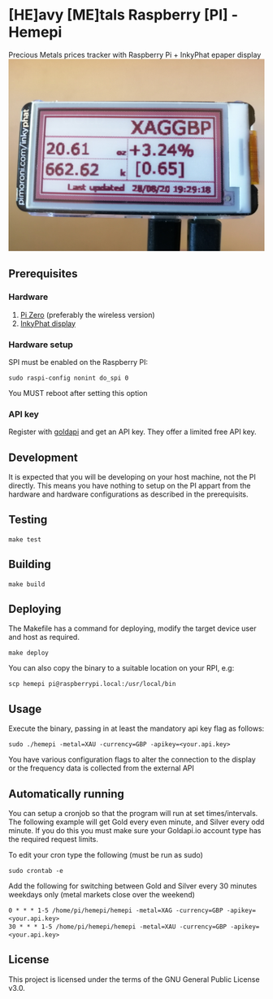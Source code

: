 # [HE]avy [ME]tals Raspberry [PI] - Hemepi

Precious Metals prices tracker with Raspberry Pi + InkyPhat epaper display
![](./hemepi.jpeg)

## Prerequisites

### Hardware

1. [Pi Zero](https://shop.pimoroni.com/products/raspberry-pi-zero-w) (preferably the wireless version)
2. [InkyPhat display](https://shop.pimoroni.com/products/inky-phat?variant=12549254217811)

### Hardware setup

SPI must be enabled on the Raspberry PI:

```
sudo raspi-config nonint do_spi 0
```

You MUST reboot after setting this option

### API key

Register with [goldapi](https://www.goldapi.io) and get an API key. They offer
a limited free API key.

## Development

It is expected that you will be developing on your host machine, not the PI
directly. This means you have nothing to setup on the PI appart from the
hardware and hardware configurations as described in the prerequisits.
## Testing

```
make test
```

## Building

```
make build
```

## Deploying

The Makefile has a command for deploying, modify the target device user and
host as required.
```
make deploy
```

You can also copy the binary to a suitable location on your RPI, e.g:

```
scp hemepi pi@raspberrypi.local:/usr/local/bin
```

## Usage

Execute the binary, passing in at least the mandatory api key flag as follows:

```
sudo ./hemepi -metal=XAU -currency=GBP -apikey=<your.api.key>
```

You have various configuration flags to alter the connection to the display or
the frequency data is collected from the external API

## Automatically running

You can setup a cronjob so that the program will run at set times/intervals.
The following example will get Gold every even minute, and Silver every odd
minute. If you do this you must make sure your Goldapi.io account type has the
required request limits.

To edit your cron type the following (must be run as sudo)
```
sudo crontab -e
```

Add the following for switching between Gold and Silver every 30 minutes weekdays
only (metal markets close over the weekend)
```
0 * * * 1-5 /home/pi/hemepi/hemepi -metal=XAG -currency=GBP -apikey=<your.api.key>
30 * * * 1-5 /home/pi/hemepi/hemepi -metal=XAU -currency=GBP -apikey=<your.api.key>
```

## License

This project is licensed under the terms of the GNU General Public License v3.0.
